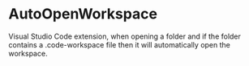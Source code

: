 # AutoOpenWorkspace
Visual Studio Code extension, when opening a folder and if the folder contains a .code-workspace file then it will automatically open the workspace.
